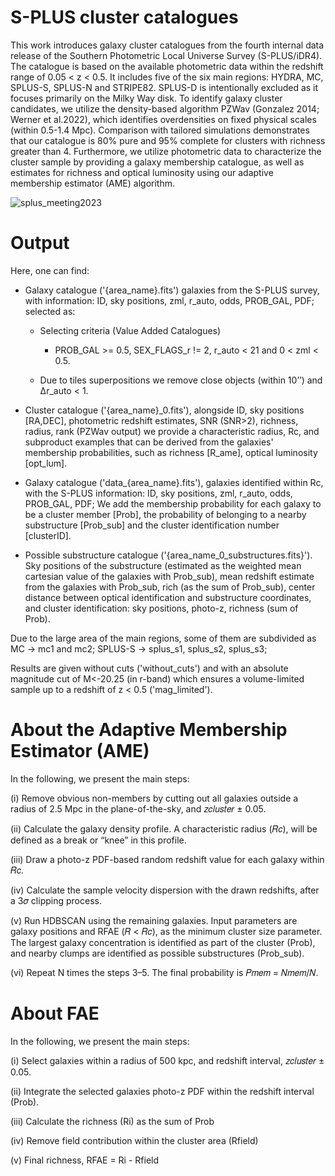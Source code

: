 # S-PLUS cluster catalogues

This work introduces galaxy cluster catalogues from the fourth internal data release of the Southern Photometric Local Universe Survey (S-PLUS/iDR4). The catalogue is based on the available photometric data within the redshift range of 0.05 < z < 0.5. It includes five of the six main regions: HYDRA, MC, SPLUS-S, SPLUS-N and STRIPE82. SPLUS-D is intentionally excluded as it focuses primarily on the Milky Way disk. To identify galaxy cluster candidates, we utilize the density-based algorithm PZWav (Gonzalez 2014; Werner et al.2022), which identifies overdensities on fixed physical scales (within 0.5-1.4 Mpc). Comparison with tailored simulations demonstrates that our catalogue is 80% pure and 95% complete for clusters with richness greater than 4. Furthermore, we utilize photometric data to characterize the cluster sample by providing a galaxy membership catalogue, as well as estimates for richness and optical luminosity using our adaptive membership estimator (AME) algorithm.

![splus_meeting2023](https://github.com/liadoubrawa/splus_cluster_catalogues/assets/79430629/369549d6-6af5-4375-aa7b-f8bd780fd0b3)


# Output

Here, one can find:
- Galaxy catalogue ('{area_name}.fits') galaxies from the S-PLUS survey, with information: ID, sky positions, zml, r_auto, odds, PROB_GAL, PDF; selected as:
  - Selecting criteria (Value Added Catalogues)
    - PROB_GAL >= 0.5, SEX_FLAGS_r != 2, r_auto < 21 and 0 < zml < 0.5.

  - Due to tiles superpositions we remove close objects (within 10’’)  and  Δr_auto < 1.

- Cluster catalogue ('{area_name}_0.fits'), alongside ID, sky positions [RA,DEC], photometric redshift estimates, SNR (SNR>2), richness, radius, rank (PZWav output) we provide a characteristic radius, Rc, and subproduct examples that can be derived from the galaxies' membership probabilities, such as richness [R_ame], optical luminosity [opt_lum].

- Galaxy catalogue ('data_{area_name}.fits'), galaxies identified within Rc, with the S-PLUS information: ID, sky positions, zml, r_auto, odds, PROB_GAL, PDF; We add the membership probability for each galaxy to be a cluster member [Prob], the probability of belonging to a nearby substructure [Prob_sub] and the cluster identification number [clusterID].

- Possible substructure catalogue ('{area_name_0_substructures.fits}'). Sky positions of the substructure (estimated as the weighted mean cartesian value of the galaxies with Prob_sub), mean redshift estimate from the galaxies with Prob_sub, rich (as the sum of Prob_sub), center distance between optical identification and substructure coordinates, and cluster identification: sky positions, photo-z, richness (sum of Prob).

Due to the large area of the main regions, some of them are subdivided as MC → mc1 and mc2; SPLUS-S → splus_s1, splus_s2, splus_s3;

Results are given without cuts ('without_cuts') and with an absolute magnitude cut of M<-20.25 (in r-band) which ensures a volume-limited sample up to a redshift of z < 0.5 ('mag_limited').

# About the Adaptive Membership Estimator (AME)

In the following, we present the main steps:

(i) Remove obvious non-members by cutting out all galaxies outside a radius of 2.5 Mpc in the plane-of-the-sky, and 𝑧𝑐𝑙𝑢𝑠𝑡𝑒𝑟 ± 0.05.

(ii) Calculate the galaxy density profile. A characteristic radius (𝑅𝑐), will be defined as a break or “knee” in this profile.

(iii) Draw a photo-z PDF-based random redshift value for each galaxy within 𝑅𝑐.

(iv) Calculate the sample velocity dispersion with the drawn redshifts, after a 3𝜎 clipping process.

(v) Run HDBSCAN using the remaining galaxies. Input parameters are galaxy positions and RFAE (𝑅 < 𝑅𝑐), as the minimum cluster size parameter. The largest galaxy concentration is identified as part of the cluster (Prob), and nearby clumps are identified as possible substructures (Prob_sub).

(vi) Repeat N times the steps 3–5. The final probability is 𝑃𝑚𝑒𝑚 = 𝑁𝑚𝑒𝑚/𝑁.


# About FAE

In the following, we present the main steps:

(i) Select galaxies within a radius of 500 kpc, and redshift interval, 𝑧𝑐𝑙𝑢𝑠𝑡𝑒𝑟 ± 0.05.

(ii) Integrate the selected galaxies photo-z PDF within the redshift interval (Prob).

(iii) Calculate the richness (Ri) as the sum of Prob

(iv) Remove field contribution within the cluster area (Rfield)

(v) Final richness, RFAE = Ri - Rfield




